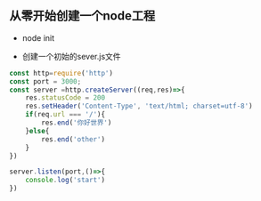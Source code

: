 ## 从零开始创建一个node工程
* node init


* 创建一个初始的sever.js文件
```javascript
const http=require('http')
const port = 3000;
const server =http.createServer((req,res)=>{
    res.statusCode = 200
    res.setHeader('Content-Type', 'text/html; charset=utf-8')
    if(req.url === '/'){
        res.end('你好世界')
    }else{
        res.end('other')
    }
})

server.listen(port,()=>{
    console.log('start')
})
```
